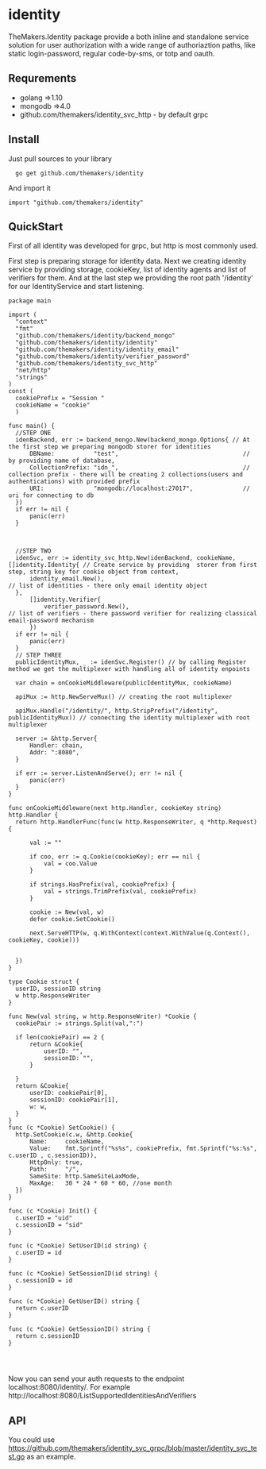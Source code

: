 # identity


TheMakers.Identity package provide a both inline and standalone service solution for user authorization with a wide range  of authoriaztion paths, like static login-password, regular code-by-sms, or totp and oauth.

  ## Requrements
  
  - golang =>1.10
  - mongodb =>4.0
  - github.com/themakers/identity_svc_http - by default grpc
  
  ## Install
  
  Just pull sources to your library
  
  ```
    go get github.com/themakers/identity
  ```
  
  And import it 
  
  ```
  import "github.com/themakers/identity"
  ```
  
  ## QuickStart
  
  First of all identity was developed for grpc, but http is most commonly used.
  
  First step is preparing storage for identity data. Next we creating identity service by providing storage, cookieKey, list of identity agents and list of verifiers for them. And at the last step we providing the root path '/identity' for our IdentityService and start listening. 
  
  ``` 
  package main
  
  import (
  	"context"
  	"fmt"
  	"github.com/themakers/identity/backend_mongo"
  	"github.com/themakers/identity/identity"
  	"github.com/themakers/identity/identity_email"
  	"github.com/themakers/identity/verifier_password"
  	"github.com/themakers/identity_svc_http"
  	"net/http"
  	"strings"
  )
  const (
  	cookiePrefix = "Session "
  	cookieName = "cookie"
  	)
  
  func main() {
  	//STEP ONE
  	idenBackend, err := backend_mongo.New(backend_mongo.Options{ // At the first step we preparing mongodb storer for identities
  		DBName:           "test",                                   // by providing name of database,
  		CollectionPrefix: "idn_",                                   // collection prefix - there will be creating 2 collections(users and authentications) with provided prefix
  		URI:              "mongodb://localhost:27017",              // uri for connecting to db
  	})
  	if err != nil {
  		panic(err)
  	}
  
  
  
  	//STEP TWO
  	idenSvc, err := identity_svc_http.New(idenBackend, cookieName, []identity.Identity{ // Create service by providing  storer from first step, string key for cookie object from context,
  		identity_email.New(),                                                                         // list of identities - there only email identity object
  	},
  		[]identity.Verifier{
  			verifier_password.New(),                                                                     // list of verifiers - there password verifier for realizing classical email-password mechanism
  		})
  	if err != nil {
  		panic(err)
  	}
  	// STEP THREE
  	publicIdentityMux, _ := idenSvc.Register() // by calling Register method we get the multiplexer with handling all of identity enpoints
  
  	var chain = onCookieMiddleware(publicIdentityMux, cookieName)
  
  	apiMux := http.NewServeMux() // creating the root multiplexer
  
  	apiMux.Handle("/identity/", http.StripPrefix("/identity", publicIdentityMux)) // connecting the identity multiplexer with root multiplexer
  
  	server := &http.Server{
  		Handler: chain,
  		Addr: ":8080",
  	}
  
  	if err := server.ListenAndServe(); err != nil {
  		panic(err)
  	}
  }
  
  func onCookieMiddleware(next http.Handler, cookieKey string) http.Handler {
  	return http.HandlerFunc(func(w http.ResponseWriter, q *http.Request) {
  
  		val := ""
  
  		if coo, err := q.Cookie(cookieKey); err == nil {
  			val = coo.Value
  		}
  
  		if strings.HasPrefix(val, cookiePrefix) {
  			val = strings.TrimPrefix(val, cookiePrefix)
  		}
  
  		cookie := New(val, w)
  		defer cookie.SetCookie()
  
  		next.ServeHTTP(w, q.WithContext(context.WithValue(q.Context(), cookieKey, cookie)))
  
  
  	})
  }
  
  type Cookie struct {
  	userID, sessionID string
  	w http.ResponseWriter
  }
  
  func New(val string, w http.ResponseWriter) *Cookie {
  	cookiePair := strings.Split(val,":")
  
  	if len(cookiePair) == 2 {
  		return &Cookie{
  			userID: "",
  			sessionID: "",
  		}
  
  	}
  	return &Cookie{
  		userID: cookiePair[0],
  		sessionID: cookiePair[1],
  		w: w,
  	}
  }
  func (c *Cookie) SetCookie() {
  	http.SetCookie(c.w, &http.Cookie{
  		Name:     cookieName,
  		Value:    fmt.Sprintf("%s%s", cookiePrefix, fmt.Sprintf("%s:%s", c.userID , c.sessionID)),
  		HttpOnly: true,
  		Path:     "/",
  		SameSite: http.SameSiteLaxMode,
  		MaxAge:   30 * 24 * 60 * 60, //one month
  	})
  }
  
  func (c *Cookie) Init() {
  	c.userID = "uid"
  	c.sessionID = "sid"
  }
  
  func (c *Cookie) SetUserID(id string) {
  	c.userID = id
  }
  
  func (c *Cookie) SetSessionID(id string) {
  	c.sessionID = id
  }
  
  func (c *Cookie) GetUserID() string {
  	return c.userID
  }
  
  func (c *Cookie) GetSessionID() string {
  	return c.sessionID
  }
  

  

  ```
  
  Now you can send your auth requests  to the endpoint   localhost:8080/identity/. For example http://localhost:8080/ListSupportedIdentitiesAndVerifiers
  
  ## API
  
  You could use https://github.com/themakers/identity_svc_grpc/blob/master/identity_svc_test.go  as an example.